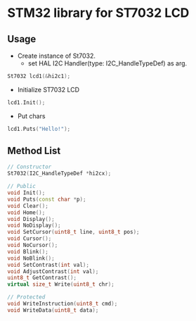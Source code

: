 # STM32 library for ST7032 LCD

## Usage
- Create instance of St7032.
  - set HAL I2C Handler(type: I2C_HandleTypeDef) as arg.
```cpp
St7032 lcd1(&hi2c1);
```
- Initialize ST7032 LCD
```cpp
lcd1.Init();
```
- Put chars
```cpp
lcd1.Puts("Hello!");
```

## Method List
```cpp
// Constructor
St7032(I2C_HandleTypeDef *hi2cx);

// Public
void Init();
void Puts(const char *p);
void Clear();
void Home();
void Display();
void NoDisplay();
void SetCursor(uint8_t line, uint8_t pos);
void Cursor();
void NoCursor();
void Blink();
void NoBlink();
void SetContrast(int val);
void AdjustContrast(int val);
uint8_t GetContrast();
virtual size_t Write(uint8_t chr);

// Protected
void WriteInstruction(uint8_t cmd);
void WriteData(uint8_t data);
```
